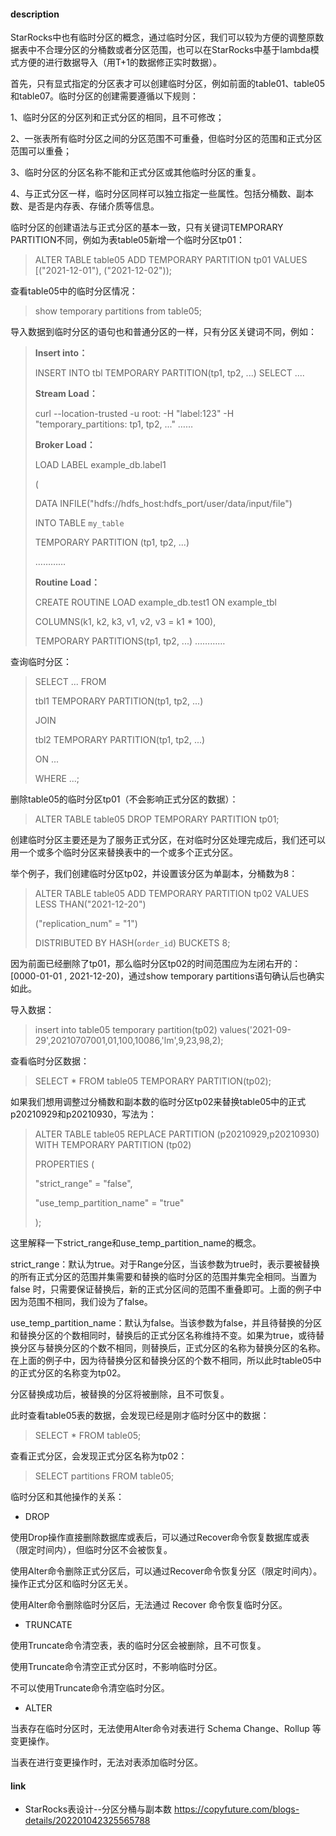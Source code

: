 #### description

StarRocks中也有临时分区的概念，通过临时分区，我们可以较为方便的调整原数据表中不合理分区的分桶数或者分区范围，也可以在StarRocks中基于lambda模式方便的进行数据导入（用T+1的数据修正实时数据）。

首先，只有显式指定的分区表才可以创建临时分区，例如前面的table01、table05和table07。临时分区的创建需要遵循以下规则：

1、临时分区的分区列和正式分区的相同，且不可修改；

2、一张表所有临时分区之间的分区范围不可重叠，但临时分区的范围和正式分区范围可以重叠；

3、临时分区的分区名称不能和正式分区或其他临时分区的重复。

4、与正式分区一样，临时分区同样可以独立指定一些属性。包括分桶数、副本数、是否是内存表、存储介质等信息。

临时分区的创建语法与正式分区的基本一致，只有关键词TEMPORARY PARTITION不同，例如为表table05新增一个临时分区tp01：

> ALTER TABLE table05 ADD TEMPORARY PARTITION tp01 VALUES [("2021-12-01"), ("2021-12-02"));

查看table05中的临时分区情况：

> show temporary partitions from table05;

导入数据到临时分区的语句也和普通分区的一样，只有分区关键词不同，例如：

> **Insert into：**
>
> INSERT INTO tbl TEMPORARY PARTITION(tp1, tp2, ...) SELECT ....
>
> **Stream Load：**
>
> curl --location-trusted -u root: -H "label:123" -H "temporary_partitions: tp1, tp2, ..." ……
>
> **Broker Load：**
>
> LOAD LABEL example_db.label1
>
> (
>
> DATA INFILE("hdfs://hdfs_host:hdfs_port/user/data/input/file")
>
> INTO TABLE `my_table`
>
> TEMPORARY PARTITION (tp1, tp2, ...)
>
> …………
>
> **Routine Load：**
>
> CREATE ROUTINE LOAD example_db.test1 ON example_tbl
>
> COLUMNS(k1, k2, k3, v1, v2, v3 = k1 * 100),
>
> TEMPORARY PARTITIONS(tp1, tp2, ...)
> …………

查询临时分区：

> SELECT ... FROM
>
> tbl1 TEMPORARY PARTITION(tp1, tp2, ...)
>
> JOIN
>
> tbl2 TEMPORARY PARTITION(tp1, tp2, ...)
>
> ON ...
>
> WHERE ...;

删除table05的临时分区tp01（不会影响正式分区的数据）：

> ALTER TABLE table05 DROP TEMPORARY PARTITION tp01;

创建临时分区主要还是为了服务正式分区，在对临时分区处理完成后，我们还可以用一个或多个临时分区来替换表中的一个或多个正式分区。

举个例子，我们创建临时分区tp02，并设置该分区为单副本，分桶数为8：

> ALTER TABLE table05 ADD TEMPORARY PARTITION tp02 VALUES LESS THAN("2021-12-20")
>
> ("replication_num" = "1")
>
> DISTRIBUTED BY HASH(`order_id`) BUCKETS 8;

因为前面已经删除了tp01，那么临时分区tp02的时间范围应为左闭右开的：[0000-01-01 , 2021-12-20)，通过show temporary partitions语句确认后也确实如此。

导入数据：

> insert into table05 temporary partition(tp02) values('2021-09-29',20210707001,01,100,10086,'lm',9,23,98,2);

查看临时分区数据：

> SELECT * FROM table05 TEMPORARY PARTITION(tp02);

如果我们想用调整过分桶数和副本数的临时分区tp02来替换table05中的正式p20210929和p20210930，写法为：

> ALTER TABLE table05 REPLACE PARTITION (p20210929,p20210930) WITH TEMPORARY PARTITION (tp02)
>
> PROPERTIES (
>
>   "strict_range" = "false",
>
>   "use_temp_partition_name" = "true"
>
> );

这里解释一下strict_range和use_temp_partition_name的概念。

strict_range：默认为true。对于Range分区，当该参数为true时，表示要被替换的所有正式分区的范围并集需要和替换的临时分区的范围并集完全相同。当置为 false 时，只需要保证替换后，新的正式分区间的范围不重叠即可。上面的例子中因为范围不相同，我们设为了false。

use_temp_partition_name：默认为false。当该参数为false，并且待替换的分区和替换分区的个数相同时，替换后的正式分区名称维持不变。如果为true，或待替换分区与替换分区的个数不相同，则替换后，正式分区的名称为替换分区的名称。在上面的例子中，因为待替换分区和替换分区的个数不相同，所以此时table05中的正式分区的名称变为tp02。

分区替换成功后，被替换的分区将被删除，且不可恢复。

此时查看table05表的数据，会发现已经是刚才临时分区中的数据：

> SELECT * FROM table05;

查看正式分区，会发现正式分区名称为tp02：

> SELECT partitions FROM table05;

临时分区和其他操作的关系：

- DROP

使用Drop操作直接删除数据库或表后，可以通过Recover命令恢复数据库或表（限定时间内），但临时分区不会被恢复。

使用Alter命令删除正式分区后，可以通过Recover命令恢复分区（限定时间内）。操作正式分区和临时分区无关。

使用Alter命令删除临时分区后，无法通过 Recover 命令恢复临时分区。

- TRUNCATE

使用Truncate命令清空表，表的临时分区会被删除，且不可恢复。

使用Truncate命令清空正式分区时，不影响临时分区。

不可以使用Truncate命令清空临时分区。

- ALTER

当表存在临时分区时，无法使用Alter命令对表进行 Schema Change、Rollup 等变更操作。

当表在进行变更操作时，无法对表添加临时分区。



#### link

- StarRocks表设计--分区分桶与副本数 https://copyfuture.com/blogs-details/202201042325565788